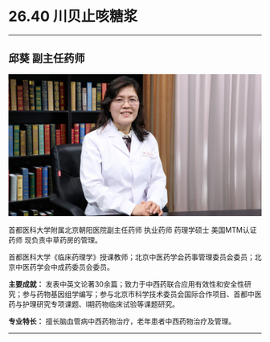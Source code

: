 # 26.40 川贝止咳糖浆

---

## 邱葵 副主任药师

![1684850974683](image/c26_040/1684850974683.png)

首都医科大学附属北京朝阳医院副主任药师 执业药师 药理学硕士 美国MTM认证药师 现负责中草药房的管理。

首都医科大学《临床药理学》授课教师；北京中医药学会药事管理委员会委员；北京中医药学会中成药委员会委员。

**主要成就：** 发表中英文论著30余篇；致力于中西药联合应用有效性和安全性研究；参与药物基因组学编写；参与北京市科学技术委员会国际合作项目、首都中医药与护理研究专项课题、I期药物临床试验等课题研究。

**专业特长：** 擅长脑血管病中西药物治疗，老年患者中西药物治疗及管理。

---
